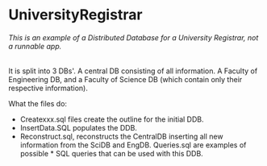 # UniversityRegistrar

###### This is an example of a Distributed Database for a University Registrar, not a runnable app.

It is split into 3 DBs'. A central DB consisting of all information. A Faculty of Engineering DB, and a Faculty of Science DB (which contain only their respective information).


What the files do:
* Createxxx.sql files create the outline for the initial DDB. 
* InsertData.SQL populates the DDB. 
* Reconstruct.sql, reconstructs the CentralDB inserting all new information from the SciDB and EngDB. Queries.sql are examples of possible * SQL queries that can be used with this DDB.
